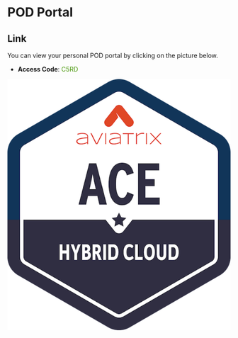 # POD Portal

## Link
You can view your personal POD portal by clicking on the picture below.

- **Access Code**: <span style='color:#479608'>C5RD</span>

<a href="https://hybrid-portal.ace.aviatrixlab.com/" target="_blank">

![My image](images/ACE-Hybrid-Logo.png)

</a>
